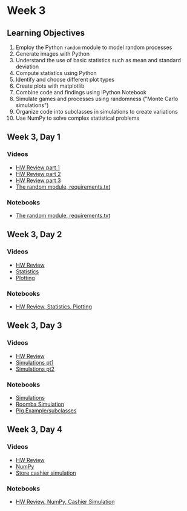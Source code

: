 # Week 3

## Learning Objectives

1. Employ the Python `random` module to model random processes
2. Generate images with Python
3. Understand the use of basic statistics such as mean and standard deviation
4. Compute statistics using Python
5. Identify and choose different plot types
6. Create plots with matplotlib
7. Combine code and findings using IPython Notebook
8. Simulate games and processes using randomness ("Monte Carlo simulations")
9. Organize code into subclasses in simulations to create variations
10. Use NumPy to solve complex statistical problems

## Week 3, Day 1
### Videos
* [HW Review part 1](https://youtu.be/nKnC68Zqg7o)
* [HW Review part 2](https://youtu.be/kC3hyAjpeKo)
* [HW Review part 3](https://youtu.be/-jPo_4aupMk)
* [The random module, requirements.txt](https://youtu.be/VumNwzqx0EY)

### Notebooks
* [The random module, requirements.txt](w3d1.ipynb)

## Week 3, Day 2
### Videos
* [HW Review](https://youtu.be/P1GVjg9mU9Q)
* [Statistics](https://youtu.be/yJLjyb8Ldm8)
* [Plotting](https://youtu.be/7Np-vZJ_xZs)

### Notebooks
* [HW Review, Statistics, Plotting](w3d2.ipynb)

## Week 3, Day 3
### Videos
* [HW Review](https://youtu.be/QrjChxluYv0)
* [Simulations pt1](https://youtu.be/f4AMwxfe0r4)
* [Simulations pt2](https://youtu.be/V80GtumXkEs)

### Notebooks
* [Simulations](w3d3.ipynb)
* [Roomba Simulation](Roomba.ipynb)
* [Pig Example/subclasses](pig-example.ipynb)

## Week 3, Day 4
### Videos
* [HW Review](https://youtu.be/q3EcMRCfZKg)
* [NumPy](https://youtu.be/20ubMyYNYkM)
* [Store cashier simulation](https://youtu.be/IrqKwq42Dc0)

### Notebooks
* [HW Review, NumPy, Cashier Simulation](w3d4r.ipynb)
